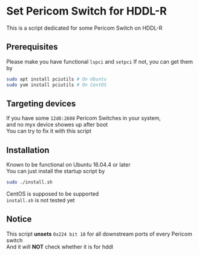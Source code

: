 # Set Pericom Switch for HDDL-R

This is a script dedicated for some Pericom Switch on HDDL-R

## Prerequisites

Please make you have functional `lspci` and `setpci`
If not, you can get them by

```sh
sudo apt install pciutils # On Ubuntu
sudo yum install pciutils # On CentOS
```

## Targeting devices

If you have some `12d8:2608` Pericom Switches in your system,  
and no myx device showes up after boot  
You can try to fix it with this script

## Installation

Known to be functional on Ubuntu 16.04.4 or later  
You can just install the startup script by

```sh
sudo ./install.sh
```

CentOS is supposed to be supported  
`install.sh` is not tested yet

## Notice

This script __unsets__ `0x224 bit 18` for all downstream ports of every Pericom switch  
And it will __NOT__ check whether it is for hddl
